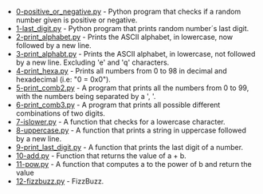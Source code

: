 - [0-positive_or_negative.py](./0-positive_or_negative.py) - Python program that checks if a random number given is positive or negative.
- [1-last_digit.py](./1-last_digit.py) - Python program that prints random number´s last digit.
- [2-print_alphabet.py](./2-print_alphabet.py) - Prints the ASCII alphabet, in lowercase, now followed by a new line.
- [3-print_alphabt.py](./3-print_alphbt.py) - Prints the ASCII alphabet, in lowercase, not followed by a new line. Excluding 'e' and 'q' characters.
- [4-print_hexa.py](./4-print_hexa.py) - Prints all numbers from 0 to 98 in decimal and hexadecimal (i.e: "0 = 0x0").
- [5-print_comb2.py](./5-print_comb2.py) - A program that prints all the numbers from 0 to 99, with the numbers being separated by a ', '.
- [6-print_comb3.py](./6-print_comb3.py) - A program that prints all possible different combinations of two digits.
- [7-islower.py](./7-islower.py) - A function that checks for a lowercase character.
- [8-uppercase.py](./8-uppercase.py) - A function that prints a string in uppercase followed by a new line.
- [9-print_last_digit.py](./9-print_last_digit.py) - A function that prints the last digit of a number.
- [10-add.py](./10-add.py) - Function that returns the value of a + b.
- [11-pow.py](./11-pow.py) - A function that computes a to the power of b and return the value
- [12-fizzbuzz.py](./12-fizzbuzz.py) - FizzBuzz.
